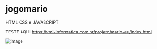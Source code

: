 # jogomario

HTML CSS e JAVASCRIPT

TESTE AQUI 
https://vmi-informatica.com.br/projeto/mario-eu/index.html

![image](https://user-images.githubusercontent.com/70297459/216674587-4a4141ed-a2a6-4b81-ad38-9eb753e28273.png)

